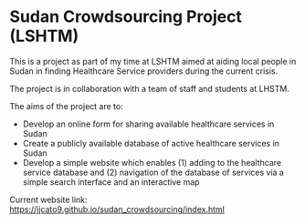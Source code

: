 # Sudan Crowdsourcing Project (LSHTM)

This is a project as part of my time at LSHTM aimed at aiding local people in Sudan in finding Healthcare Service providers during the current crisis.

The project is in collaboration with a team of staff and students at LHSTM. 

The aims of the project are to:
- Develop an online form for sharing available healthcare services in Sudan
- Create a publicly available database of active healthcare services in Sudan
- Develop a simple website which enables (1) adding to the healthcare service database and (2) navigation of the database of services via a simple search interface and an interactive map

Current website link: https://jjcato9.github.io/sudan_crowdsourcing/index.html
